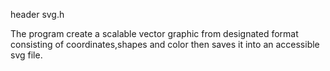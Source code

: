header svg.h
 
The program create a scalable vector graphic from designated format consisting of coordinates,shapes and color  then saves it into an accessible svg file.
